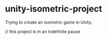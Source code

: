 # unity-isometric-project
Trying to create an isometric game in Unity.


// this project is in an indefinite pause
